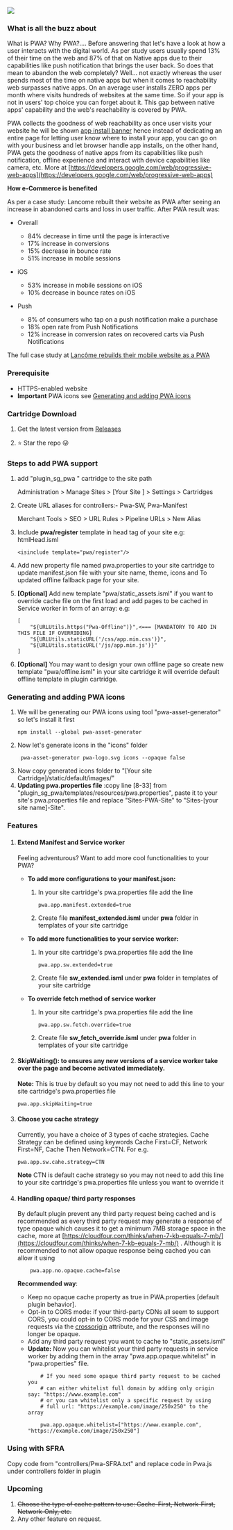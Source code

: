 ![](https://i.imgur.com/YwwLUd5.png)

### What is all the buzz about
What is PWA? Why PWA?.... Before answering that let's have a look at how a user interacts with the digital world. As per study users usually spend 13% of their time on the web and 87% of that on Native apps due to their capabilities like push notification that brings the user back. So does that mean to abandon the web completely? Well... not exactly whereas the user spends most of the time on native apps but when it comes to reachability web surpasses native apps. On an average user installs ZERO apps per month where visits hundreds of websites at the same time. So if your app is not in users' top choice you can forget about it. This gap between native apps' capability and the web's reachability is covered by PWA.

PWA collects the goodness of web reachability as once user visits your website he will be shown [app install banner](https://developers.google.com/web/fundamentals/app-install-banners) hence instead of dedicating an entire page for letting user know where to install your app, you can go on with your business and let browser handle app installs, on the other hand, PWA gets the goodness of native apps from its capabilities like push notification, offline experience and interact with device capabilities like camera, etc.
More at [https://developers.google.com/web/progressive-web-apps](https://developers.google.com/web/progressive-web-apps)

**How e-Commerce is benefited**

As per a case study: Lancome rebuilt their website as PWA after seeing an increase in abandoned carts and loss in user traffic. After PWA result was:
+ Overall

	+ 84% decrease in time until the page is interactive
	+ 17% increase in conversions
	+ 15% decrease in bounce rate
	+ 51% increase in mobile sessions
+ iOS

	+ 53% increase in mobile sessions on iOS
	+ 10% decrease in bounce rates on iOS
+ Push

	+ 8% of consumers who tap on a push notification make a purchase
	+ 18% open rate from Push Notifications
	+ 12% increase in conversion rates on recovered carts via Push Notifications

The full case study at [Lancôme rebuilds their mobile website as a PWA](https://developers.google.com/web/showcase/2017/lancome)

### Prerequisite

- HTTPS-enabled website
- **Important** PWA icons see [Generating and adding PWA icons](https://vsanse.github.io/plugin_sg_pwa/#generating-and-adding-pwa-icons)

### Cartridge Download

1. Get the latest version from [Releases](https://github.com/vsanse/plugin_sg_pwa/releases)

2. :star: Star the repo :stuck_out_tongue_winking_eye:


### Steps to add PWA support
                
1. add "plugin_sg_pwa " cartridge to the site path

    Administration > Manage Sites > [Your Site ] > Settings > Cartridges
2. Create URL aliases for controllers:- Pwa-SW, Pwa-Manifest
    
    Merchant Tools >  SEO >  URL Rules > Pipeline URLs > New Alias
3. Include **pwa/register** template in head tag of your site e.g: htmlHead.isml
	```
	<isinclude template="pwa/register"/>
	```
4. Add new property file named pwa.properties to your site cartridge to update manifest.json file with your site name, theme, icons and To updated offline fallback page for your site.
5. **[Optional]** Add new template "pwa/static_assets.isml" if you want to override cache file on the first load and add pages to be cached in Service worker in form of an array: e.g:
	```
	[
        "${URLUtils.https("Pwa-Offline")}",<=== [MANDATORY TO ADD IN THIS FILE IF OVERRIDING]
        "${URLUtils.staticURL('/css/app.min.css')}",
        "${URLUtils.staticURL('/js/app.min.js')}"
    ]
    ```
6. **[Optional]** You may want to design your own offline page so create new template "pwa/offline.isml" in your site cartridge it will override default offline template in plugin cartridge.


### Generating and adding PWA icons
1. We will be generating our PWA icons using tool "pwa-asset-generator" so let's install it first
    ```
    npm install --global pwa-asset-generator
    ```
2. Now let's generate icons in the "icons" folder
    ```
     pwa-asset-generator pwa-logo.svg icons --opaque false
    ```
3. Now copy generated icons folder to "[Your site Cartridge]/static/default/images/"
4. **Updating pwa.properties file** :copy line [8-33] from "plugin_sg_pwa/templates/resources/pwa.properties", paste it to your site's pwa.properties file and replace "Sites-PWA-Site" to "Sites-[your site name]-Site".

### Features
1. #### Extend Manifest and Service worker
    Feeling adventurous? Want to add more cool functionalities to your PWA?

    + **To add more configurations to your manifest.json:**
        1. In your site cartridge's pwa.properties file add the line
            ```
            pwa.app.manifest.extended=true
            ```
        2. Create file **manifest_extended.isml** under **pwa** folder in templates of your site cartridge

    + **To add more functionalities to your service worker:**
        1. In your site cartridge's pwa.properties file add the line
            ```
            pwa.app.sw.extended=true
            ```
        2. Create file **sw_extended.isml** under **pwa** folder in templates of your site cartridge

    + **To override fetch method of service worker**
        1. In your site cartridge's pwa.properties file add the line
            ```
            pwa.app.sw.fetch.override=true
            ```
        2. Create file **sw_fetch_override.isml** under **pwa** folder in templates of your site cartridge

        
2. #### SkipWaiting(): to ensures any new versions of a service worker take over the page and become activated immediately.
    **Note:** This is true by default so you may not need to add this line to your site cartridge's pwa.properties file
    ```
    pwa.app.skipWaiting=true
    ```
3. #### Choose you cache strategy
    Currently, you have a choice of 3 types of cache strategies.
    Cache Strategy can be defined using keywords  Cache First=CF, Network First=NF, Cache Then Network=CTN. For e.g.
    ```
    pwa.app.sw.cahe.strategy=CTN
    ```
    **Note** CTN is default cache strategy so you may not need to add this line to your site cartridge's pwa.properties file unless you want to override it
4. #### Handling opaque/ third party responses
    By default plugin prevent any third party request being cached and is recommended as every third party request may generate a response of type opaque which causes it to get a minimum 7MB storage space in the cache, more at [https://cloudfour.com/thinks/when-7-kb-equals-7-mb/](https://cloudfour.com/thinks/when-7-kb-equals-7-mb/)
    . Although it is recommended to not allow opaque response being cached you can allow it using 
    ```
        pwa.app.no.opaque.cache=false
    ```
    **Recommended way**:
    + Keep no opaque cache property as true in PWA.properties [default plugin behavior].
    + Opt-in to CORS mode: if your third-party CDNs all seem to support CORS, you could opt-in to CORS mode for your CSS and image requests via the [crossorigin](https://developer.mozilla.org/en-US/docs/Web/HTML/Element/link#attr-crossorigin) attribute, and the responses will no longer be opaque.
    + Add any third party request you want to cache to "static_assets.isml"
    + **Update:** Now you can whitelist your third party requests in service worker by adding them in the array "pwa.app.opaque.whitelist" in "pwa.properties" file.
        ```
            # If you need some opaque third party request to be cached you 
            # can either whitelist full domain by adding only origin say: "https://www.example.com" 
            # or you can whitelist only a specific request by using 
            # full url: "https://example.com/image/250x250" to the array

            pwa.app.opaque.whitelist=["https://www.example.com", "https://example.com/image/250x250"]
        ```
    
### Using with SFRA

Copy code from "controllers/Pwa-SFRA.txt" and replace code in Pwa.js under controllers folder in plugin

### Upcoming
1. ~~Choose the type of cache pattern to use: Cache-First, Network-First, Network-Only, etc.~~
2. Any other feature on request.

